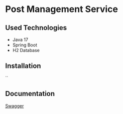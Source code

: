 #   Post Management Service
##  Used Technologies
- Java 17
- Spring Boot
- H2 Database
##  Installation
``
##  Documentation
[Swagger]()